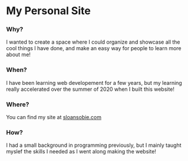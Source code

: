 # My Personal Site 

### Why?
 I wanted to create a space where I could organize and showcase all the cool things I have done, and make an easy way for people to learn more about me!
 
 ### When?
 I have been learning web developement for a few years, but my learning really accelerated over the summer of 2020 when I built this website! 
 
 ### Where?
 You can find my site at [sloansobie.com](https://www.sloansobie.com)
 
 ### How?
 I had a small background in programming previously, but I mainly taught myslef the skills I needed as I went along making the website!
 
